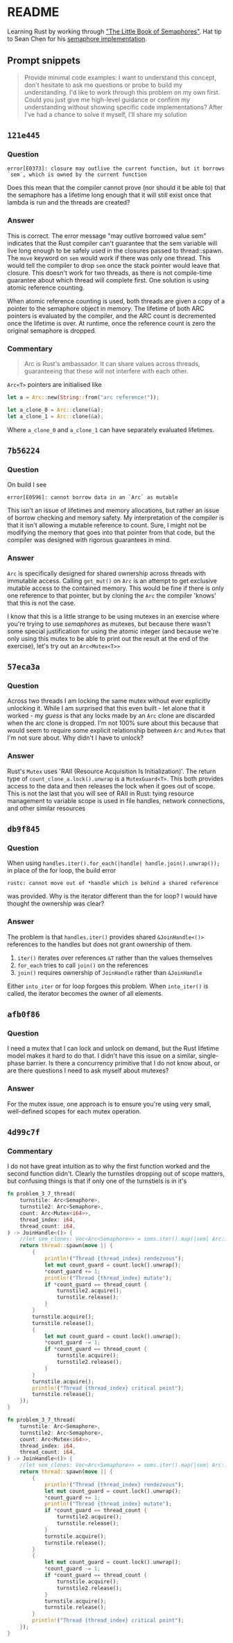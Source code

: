 # README

Learning Rust by working through ["The Little Book of Semaphores"](https://greenteapress.com/wp/semaphores/). Hat tip to Sean Chen for his [semaphore implementation](https://seanchen1991.github.io/posts/sync-primitives-semaphores/).


## Prompt snippets

> Provide minimal code examples: I want to understand this concept, don't hesitate to ask me questions or probe to build my understanding. I'd like to work through this problem on my own first. Could you just give me high-level guidance or confirm my understanding without showing specific code implementations? After I've had a chance to solve it myself, I'll share my solution


## `121e445`

### Question

```
error[E0373]: closure may outlive the current function, but it borrows `sem`, which is owned by the current function
```
Does this mean that the compiler cannot prove (nor should it be able to) that the semaphore has a lifetime long enough that it will still exist once that lambda is run and the threads are created?

### Answer
This is correct. The error message "may outlive borrowed value sem" indicates that the Rust compiler can't guarantee that the sem variable will live long enough to be safely used in the closures passed to thread::spawn. The `move` keyword on `sem` would work if there was only one thread. This would tell the compiler to drop `sem` once the stack pointer would leave that closure. This doesn't work for two threads, as there is not compile-time guarantee about which thread will complete first. One solution is using atomic reference counting.

When atomic reference counting is used, both threads are given a copy of a pointer to the semaphore object in memory. The lifetime of both ARC pointers is evaluated by the compiler, and the ARC count is decremented once the lifetime is over. At runtime, once the reference count is zero the original semaphore is dropped.

### Commentary
> Arc<T> is Rust's ambassador.
> It can share values across threads, guaranteeing that these will not interfere with each other.

`Arc<T>` pointers are initialised like

```rust
let a = Arc::new(String::from("arc reference!"));

let a_clone_0 = Arc::clone(&a);
let a_clone_1 = Arc::clone(&a);
```

Where `a_clone_0` and `a_clone_1` can have separately evaluated lifetimes.

## `7b56224`

### Question
On build I see
```
error[E0596]: cannot borrow data in an `Arc` as mutable
```
 This isn't an issue of lifetimes and memory allocations, but rather an issue of borrow checking and memory safety. My interpretation of the compiler is that it isn't allowing a mutable reference to count. Sure, I might not be modifying the memory that goes into that pointer from that code, but the compiler was designed with rigorous guarantees in mind.

### Answer
`Arc` is specifically designed for shared ownership across threads with immutable access. Calling `get_mut()` on `Arc`  is an attempt to get exclusive mutable access to the contained memory. This would be fine if there is only one reference to that pointer, but by cloning the `Arc` the compiler 'knows' that this is not the case.

I know that this is a little strange to be using mutexes in an exercise where you're trying to use _semaphores_ as mutexes, but because there wasn't some special justification for using the atomic integer (and because we're only using this mutex to be able to print out the result at the end of the exercise), let's try out an `Arc<Mutex<T>>`

## `57eca3a`

### Question
Across two threads I am locking the same mutex without ever explicitly unlocking it. While I am surprised that this even built - let alone that it worked - my _guess_ is that any locks made by an `Arc` clone are discarded when the arc clone is dropped. I'm not 100% sure about this because that would seem to require some explicit relationship between `Arc` and `Mutex` that I'm not sure about. Why didn't I have to unlock?

### Answer
Rust's  `Mutex` uses 'RAII (Resource Acquisition Is Initialization)'. The return type of `count_clone_a.lock().unwrap` is a `MutexGuard<T>`. This both provides access to the data and then releases the lock when it goes out of scope. This is not the last that you will see of RAII in Rust: tying resource management to variable scope is used in file handles, network connections, and other similar resources

## `db9f845`
### Question
When using `handles.iter().for_each(|handle| handle.join().unwrap());` in place of the for loop, the build error
```
rustc: cannot move out of *handle which is behind a shared reference
```
was provided. Why is the iterator different than the for loop? I would have thought the ownership was clear?

### Answer
The problem is that `handles.iter()` provides shared `&JoinHandle<()>` references to the handles but does not grant ownership of them.
1) `iter()` iterates over references `&T` rather than the values themselves
2) `for_each` tries to call `join()` on the references
3) `join()` requires ownership of `JoinHandle` rather than `&JoinHandle`

Either `into_iter` or for loop forgoes this problem. When `into_iter()` is called, the iterator becomes the owner of all elements.

## `afb0f86`
### Question
I need a mutex that I can lock and unlock on demand, but the Rust lifetime model makes it hard to do that. I didn't have this issue on a similar, single-phase barrier. Is there a concurrency primitive that I do not know about, or are there questions I need to ask myself about mutexes?

### Answer
For the mutex issue, one approach is to ensure you're using very small, well-defined scopes for each mutex operation.

## `4d99c7f`
### Commentary

I do not have great intuition as to why the first function worked and the second function didn't. Clearly the turnstiles dropping out of scope matters, but confusing things is that if only one of the turnstiels is in it's

```rust
fn problem_3_7_thread(
    turnstile: Arc<Semaphore>,
    turnstile2: Arc<Semaphore>,
    count: Arc<Mutex<i64>>,
    thread_index: i64,
    thread_count: i64,
) -> JoinHandle<()> {
    //let sem_clones: Vec<Arc<Semaphore>> = sems.iter().map(|sem| Arc::clone(&sem)).collect();
    return thread::spawn(move || {
        {
            println!("Thread {thread_index} rendezvous");
            let mut count_guard = count.lock().unwrap();
            *count_guard += 1;
            println!("Thread {thread_index} mutate");
            if *count_guard == thread_count {
                turnstile2.acquire();
                turnstile.release();
            }
        }
        turnstile.acquire();
        turnstile.release();
        {
            let mut count_guard = count.lock().unwrap();
            *count_guard -= 1;
            if *count_guard == thread_count {
                turnstile.acquire();
                turnstile2.release();
            }
        }
        turnstile.acquire();
        println!("Thread {thread_index} critical point");
        turnstile.release();
    });
}
```

```rust
fn problem_3_7_thread(
    turnstile: Arc<Semaphore>,
    turnstile2: Arc<Semaphore>,
    count: Arc<Mutex<i64>>,
    thread_index: i64,
    thread_count: i64,
) -> JoinHandle<()> {
    //let sem_clones: Vec<Arc<Semaphore>> = sems.iter().map(|sem| Arc::clone(&sem)).collect();
    return thread::spawn(move || {
        {
            println!("Thread {thread_index} rendezvous");
            let mut count_guard = count.lock().unwrap();
            *count_guard += 1;
            println!("Thread {thread_index} mutate");
            if *count_guard == thread_count {
                turnstile2.acquire();
                turnstile.release();
            }
            turnstile.acquire();
            turnstile.release();
        }
        {
            let mut count_guard = count.lock().unwrap();
            *count_guard -= 1;
            if *count_guard == thread_count {
                turnstile.acquire();
                turnstile2.release();
            }
            turnstile.acquire();
            turnstile.release();
        }
        println!("Thread {thread_index} critical point");
    });
}
```
